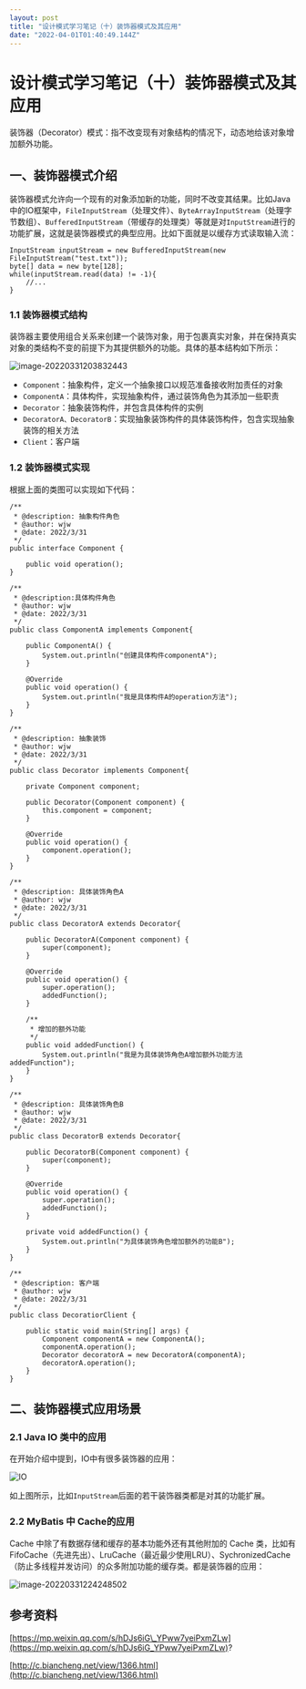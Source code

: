 ```yaml
---
layout: post
title: "设计模式学习笔记（十）装饰器模式及其应用"
date: "2022-04-01T01:40:49.144Z"
---
```

设计模式学习笔记（十）装饰器模式及其应用
====================

装饰器（Decorator）模式：指不改变现有对象结构的情况下，动态地给该对象增加额外功能。

一、装饰器模式介绍
---------

装饰器模式允许向一个现有的对象添加新的功能，同时不改变其结果。比如Java 中的IO框架中，`FileInputStream`（处理文件）、`ByteArrayInputStream`（处理字节数组）、`BufferedInputStream`（带缓存的处理类）等就是对`InputStream`进行的功能扩展，这就是装饰器模式的典型应用。比如下面就是以缓存方式读取输入流：

    InputStream inputStream = new BufferedInputStream(new FileInputStream("test.txt"));
    byte[] data = new byte[128];
    while(inputStream.read(data) != -1){
        //...
    } 
    

### 1.1 装饰器模式结构

装饰器主要使用组合关系来创建一个装饰对象，用于包裹真实对象，并在保持真实对象的类结构不变的前提下为其提供额外的功能。具体的基本结构如下所示：

![image-20220331203832443](https://img2022.cnblogs.com/blog/1707576/202203/1707576-20220331203834290-1002853890.png)

*   `Component`：抽象构件，定义一个抽象接口以规范准备接收附加责任的对象
*   `ComponentA`：具体构件，实现抽象构件，通过装饰角色为其添加一些职责
*   `Decorator`：抽象装饰构件，并包含具体构件的实例
*   `DecoratorA、DecoratorB`：实现抽象装饰构件的具体装饰构件，包含实现抽象装饰的相关方法
*   `Client`：客户端

### 1.2 装饰器模式实现

根据上面的类图可以实现如下代码：

    /**
     * @description: 抽象构件角色
     * @author: wjw
     * @date: 2022/3/31
     */
    public interface Component {
    
        public void operation();
    }
    
    /**
     * @description:具体构件角色
     * @author: wjw
     * @date: 2022/3/31
     */
    public class ComponentA implements Component{
    
        public ComponentA() {
            System.out.println("创建具体构件componentA");
        }
    
        @Override
        public void operation() {
            System.out.println("我是具体构件A的operation方法");
        }
    }
    
    /**
     * @description: 抽象装饰
     * @author: wjw
     * @date: 2022/3/31
     */
    public class Decorator implements Component{
    
        private Component component;
    
        public Decorator(Component component) {
            this.component = component;
        }
    
        @Override
        public void operation() {
            component.operation();
        }
    }
    
    /**
     * @description: 具体装饰角色A
     * @author: wjw
     * @date: 2022/3/31
     */
    public class DecoratorA extends Decorator{
    
        public DecoratorA(Component component) {
            super(component);
        }
    
        @Override
        public void operation() {
            super.operation();
            addedFunction();
        }
    
        /**
         * 增加的额外功能
         */
        public void addedFunction() {
            System.out.println("我是为具体装饰角色A增加额外功能方法addedFunction");
        }
    }
    
    /**
     * @description: 具体装饰角色B
     * @author: wjw
     * @date: 2022/3/31
     */
    public class DecoratorB extends Decorator{
    
        public DecoratorB(Component component) {
            super(component);
        }
    
        @Override
        public void operation() {
            super.operation();
            addedFunction();
        }
    
        private void addedFunction() {
            System.out.println("为具体装饰角色增加额外的功能B");
        }
    }
    
    /**
     * @description: 客户端
     * @author: wjw
     * @date: 2022/3/31
     */
    public class DecoratiorClient {
    
        public static void main(String[] args) {
            Component componentA = new ComponentA();
            componentA.operation();
            Decorator decoratorA = new DecoratorA(componentA);
            decoratorA.operation();
        }
    }
    

二、装饰器模式应用场景
-----------

### 2.1 Java IO 类中的应用

在开始介绍中提到，IO中有很多装饰器的应用：

![IO](https://img2022.cnblogs.com/blog/1707576/202203/1707576-20220331205612976-849843885.jpg)

如上图所示，比如`InputStream`后面的若干装饰器类都是对其的功能扩展。

### 2.2 MyBatis 中 Cache的应用

Cache 中除了有数据存储和缓存的基本功能外还有其他附加的 Cache 类，比如有 FifoCache（先进先出）、LruCache（最近最少使用LRU）、SychronizedCache（防止多线程并发访问）的众多附加功能的缓存类。都是装饰器的应用：

![image-20220331224248502](https://img2022.cnblogs.com/blog/1707576/202203/1707576-20220331224249753-599318301.png)

参考资料
----

[https://mp.weixin.qq.com/s/hDJs6iG\_YPww7yeiPxmZLw](https://mp.weixin.qq.com/s/hDJs6iG_YPww7yeiPxmZLw)?

[http://c.biancheng.net/view/1366.html](http://c.biancheng.net/view/1366.html)